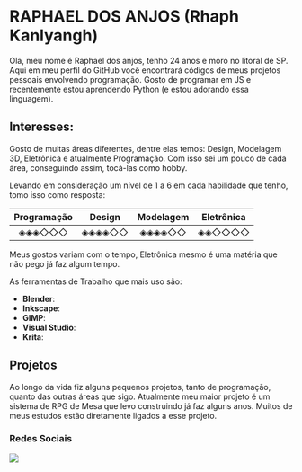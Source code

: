 # RAPHAEL DOS ANJOS (Rhaph Kanlyangh)

Ola, meu nome é Raphael dos anjos, tenho 24 anos e moro no litoral de SP. Aqui em meu perfil do GitHub você encontrará códigos de meus projetos pessoais envolvendo programação. Gosto de programar em JS 
e recentemente estou aprendendo Python (e estou adorando essa linguagem).

## Interesses:

Gosto de muitas áreas diferentes, dentre elas temos: Design, Modelagem 3D, Eletrônica e atualmente Programação. 
Com isso sei um pouco de cada área, conseguindo assim, tocá-las como hobby.

Levando em consideração um nível de 1 a 6 em cada habilidade que tenho, tomo isso como resposta:

| Programação | Design | Modelagem | Eletrônica |
|:---:|:---:|:---:|:---:|
|◈◈◈◇◇◇|◈◈◈◈◇◇|◈◈◈◈◇◇|◈◈◇◇◇◇|

Meus gostos variam com o tempo, Eletrônica mesmo é uma matéria que não pego já faz algum tempo.

As ferramentas de Trabalho que mais uso são:

- **Blender**:
- **Inkscape**:
- **GIMP**:
- **Visual Studio**:
- **Krita**:

## Projetos

Ao longo da vida fiz alguns pequenos projetos, tanto de programação, quanto das outras áreas que sigo. Atualmente meu maior projeto é um sistema de RPG de Mesa
que levo construindo já faz alguns anos. Muitos de meus estudos estão diretamente ligados a esse projeto. 

### Redes Sociais
<a href="https://google.com">
  <img src="https://img.shields.io/badge/Instagram-E4405F?style=for-the-badge&logo=instagram&logoColor=white"/> 
</a>

<!---
RaphaelAnjos27/RaphaelAnjos27 is a ✨ special ✨ repository because its `README.md` (this file) appears on your GitHub profile.
You can click the Preview link to take a look at your changes.
--->
